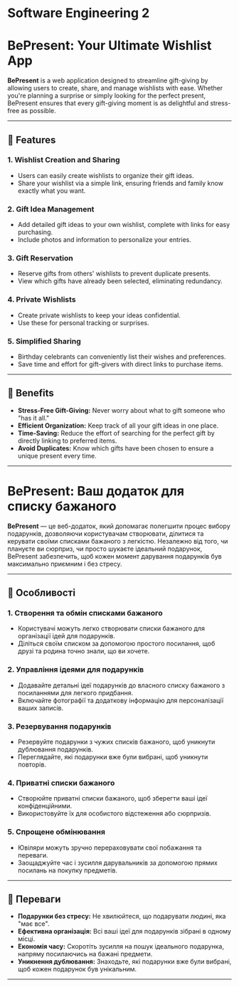 # Software Engineering 2
# BePresent: Your Ultimate Wishlist App

**BePresent** is a web application designed to streamline gift-giving by allowing users to create, share, and manage wishlists with ease. Whether you're planning a surprise or simply looking for the perfect present, BePresent ensures that every gift-giving moment is as delightful and stress-free as possible. 

---

## 🎁 Features

### 1. **Wishlist Creation and Sharing**
- Users can easily create wishlists to organize their gift ideas.
- Share your wishlist via a simple link, ensuring friends and family know exactly what you want.

### 2. **Gift Idea Management**
- Add detailed gift ideas to your own wishlist, complete with links for easy purchasing.
- Include photos and information to personalize your entries.

### 3. **Gift Reservation**
- Reserve gifts from others' wishlists to prevent duplicate presents.
- View which gifts have already been selected, eliminating redundancy.

### 4. **Private Wishlists**
- Create private wishlists to keep your ideas confidential.
- Use these for personal tracking or surprises.

### 5. **Simplified Sharing**
- Birthday celebrants can conveniently list their wishes and preferences.
- Save time and effort for gift-givers with direct links to purchase items.

---

## 🚀 Benefits

- **Stress-Free Gift-Giving:** Never worry about what to gift someone who "has it all."
- **Efficient Organization:** Keep track of all your gift ideas in one place.
- **Time-Saving:** Reduce the effort of searching for the perfect gift by directly linking to preferred items.
- **Avoid Duplicates:** Know which gifts have been chosen to ensure a unique present every time.

---
# BePresent: Ваш додаток для списку бажаного

**BePresent** — це веб-додаток, який допомагає полегшити процес вибору подарунків, дозволяючи користувачам створювати, ділитися та керувати своїми списками бажаного з легкістю. Незалежно від того, чи плануєте ви сюрприз, чи просто шукаєте ідеальний подарунок, BePresent забезпечить, щоб кожен момент дарування подарунків був максимально приємним і без стресу.

---

## 🎁 Особливості

### 1. **Створення та обмін списками бажаного**
- Користувачі можуть легко створювати списки бажаного для організації ідей для подарунків.
- Діліться своїм списком за допомогою простого посилання, щоб друзі та родина точно знали, що ви хочете.

### 2. **Управління ідеями для подарунків**
- Додавайте детальні ідеї подарунків до власного списку бажаного з посиланнями для легкого придбання.
- Включайте фотографії та додаткову інформацію для персоналізації ваших записів.

### 3. **Резервування подарунків**
- Резервуйте подарунки з чужих списків бажаного, щоб уникнути дублювання подарунків.
- Переглядайте, які подарунки вже були вибрані, щоб уникнути повторів.

### 4. **Приватні списки бажаного**
- Створюйте приватні списки бажаного, щоб зберегти ваші ідеї конфіденційними.
- Використовуйте їх для особистого відстеження або сюрпризів.

### 5. **Спрощене обмінювання**
- Ювіляри можуть зручно перераховувати свої побажання та переваги.
- Заощаджуйте час і зусилля дарувальників за допомогою прямих посилань на покупку предметів.

---

## 🚀 Переваги

- **Подарунки без стресу:** Не хвилюйтеся, що подарувати людині, яка "має все".
- **Ефективна організація:** Всі ваші ідеї для подарунків зібрані в одному місці.
- **Економія часу:** Скоротіть зусилля на пошук ідеального подарунка, напряму посилаючись на бажані предмети.
- **Уникнення дублювання:** Знаходьте, які подарунки вже були вибрані, щоб кожен подарунок був унікальним.

---
